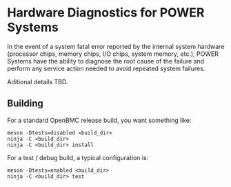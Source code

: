 # Hardware Diagnostics for POWER Systems

In the event of a system fatal error reported by the internal system hardware
(processor chips, memory chips, I/O chips, system memory, etc.), POWER Systems
have the ability to diagnose the root cause of the failure and perform any
service action needed to avoid repeated system failures.

Aditional details TBD.

## Building

For a standard OpenBMC release build, you want something like:

    meson -Dtests=disabled <build_dir>
    ninja -C <build_dir>
    ninja -C <build_dir> install

For a test / debug build, a typical configuration is:

    meson -Dtests=enabled <build_dir>
    ninja -C <build_dir> test
